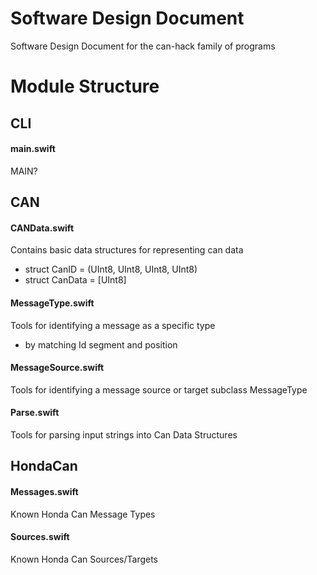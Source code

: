 # Software Design Document
Software Design Document for the can-hack family of programs

# Module Structure

## CLI

#### main.swift
MAIN?

## CAN
#### CANData.swift
Contains basic data structures for representing can data
- struct CanID = (UInt8, UInt8, UInt8, UInt8)
- struct CanData = [UInt8]

#### MessageType.swift
Tools for identifying a message as a specific type
- by matching Id segment and position

#### MessageSource.swift
Tools for identifying a message source or target
subclass MessageType

#### Parse.swift
Tools for parsing input strings into Can Data Structures

## HondaCan
#### Messages.swift
Known Honda Can Message Types

#### Sources.swift
Known Honda Can Sources/Targets
